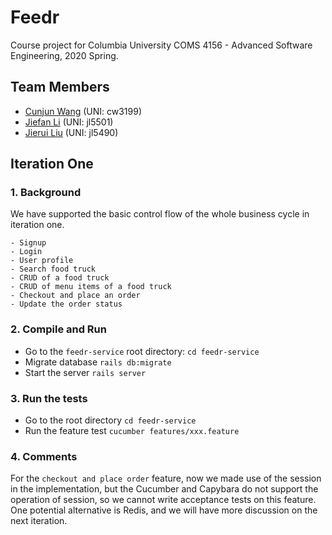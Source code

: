 # Feedr
Course project for Columbia University COMS 4156 - Advanced Software Engineering, 2020 Spring.

## Team Members
- [Cunjun Wang](https://github.com/CunjunWang) (UNI: cw3199)
- [Jiefan Li](https://github.com/Jason003) (UNI: jl5501)
- [Jierui Liu](https://github.com/Willincia1124) (UNI: jl5490)

## Iteration One
### 1. Background
We have supported the basic control flow of the whole business cycle in iteration one.

    - Signup
    - Login
    - User profile
    - Search food truck
    - CRUD of a food truck
    - CRUD of menu items of a food truck
    - Checkout and place an order
    - Update the order status

### 2. Compile and Run
- Go to the `feedr-service` root directory: `cd feedr-service`
- Migrate database `rails db:migrate`
- Start the server `rails server`

### 3. Run the tests
- Go to the root directory `cd feedr-service`
- Run the feature test `cucumber features/xxx.feature` 

### 4. Comments
For the `checkout and place order` feature, now we made use of the session in the implementation,
 but the Cucumber and Capybara do not support the operation of session, so we cannot write acceptance
 tests on this feature. One potential alternative is Redis, and we will have more discussion on the 
 next iteration.

